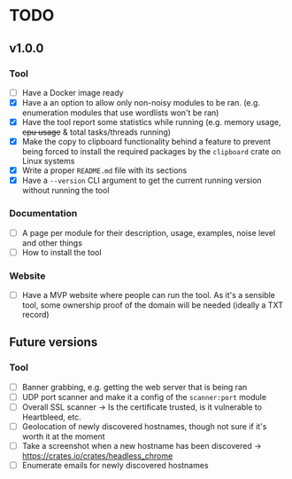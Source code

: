 # TODO

## v1.0.0

### Tool
- [ ] Have a Docker image ready
- [X] Have a an option to allow only non-noisy modules to be ran. (e.g. enumeration modules that use wordlists won't be ran)
- [X] Have the tool report some statistics while running (e.g. memory usage, ~~cpu usage~~ & total tasks/threads running)
- [X] Make the copy to clipboard functionality behind a feature to prevent being forced to install the required packages by the `clipboard` crate on Linux systems
- [X] Write a proper `README.md` file with its sections
- [X] Have a `--version` CLI argument to get the current running version without running the tool

### Documentation
- [ ] A page per module for their description, usage, examples, noise level and other things
- [ ] How to install the tool

### Website
- [ ] Have a MVP website where people can run the tool. As it's a sensible tool, some ownership proof of the domain will be needed (ideally a TXT record)

## Future versions

### Tool
- [ ] Banner grabbing, e.g. getting the web server that is being ran
- [ ] UDP port scanner and make it a config of the `scanner:port` module
- [ ] Overall SSL scanner -> Is the certificate trusted, is it vulnerable to Heartbleed, etc.
- [ ] Geolocation of newly discovered hostnames, though not sure if it's worth it at the moment
- [ ] Take a screenshot when a new hostname has been discovered -> https://crates.io/crates/headless_chrome
- [ ] Enumerate emails for newly discovered hostnames
